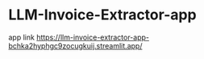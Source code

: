 # LLM-Invoice-Extractor-app
app link
https://llm-invoice-extractor-app-bchka2hyphgc9zocugkuij.streamlit.app/
